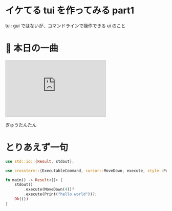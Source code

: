 # イケてる tui を作ってみる part1

tui: gui ではないが、コマンドラインで操作できる ui のこと

# 🎵 本日の一曲

<iframe width="312" height="176" src="https://ext.nicovideo.jp/thumb/sm44374182" scrolling="no" style="border:solid 1px #ccc;" frameborder="0"><a href="https://www.nicovideo.jp/watch/sm44374182">牛タン☆クラブナイト / 初音ミク</a></iframe>

ぎゅうたんたん

# とりあえず一句

```rust
use std::io::{Result, stdout};

use crossterm::{ExecutableCommand, cursor::MoveDown, execute, style::Print};

fn main() -> Result<()> {
    stdout()
        .execute(MoveDown(4))?
        .execute(Print("hello world"))?;
    Ok(())
}
```
